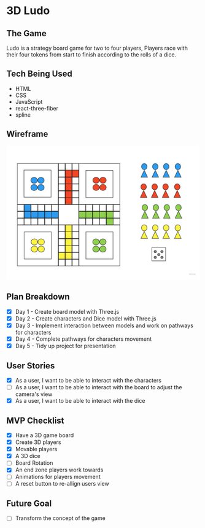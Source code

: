 # 3D Ludo

## The Game

Ludo is a strategy board game for two to four players, Players race with their four tokens from start to
finish according to the rolls of a dice.

## Tech Being Used
* HTML
* CSS
* JavaScript
* react-three-fiber
* spline

## Wireframe
![Wireframe](LudoImage.jpg)

## Plan Breakdown
- [x] Day 1 - Create board model with Three.js 
- [x] Day 2 - Create characters and Dice model with Three.js
- [x] Day 3 - Implement interaction between models and work on pathways for characters
- [x] Day 4 - Complete pathways for characters movement
- [x] Day 5 - Tidy up project for presentation

## User Stories
- [x] As a user, I want to be able to interact with the characters
- [ ] As a user, I want to be able to interact with the board to adjust the camera's view
- [x] As a user, I want to be able to interact with the dice

## MVP Checklist
- [x] Have a 3D game board 
- [x] Create 3D players
- [x] Movable players 
- [x] A 3D dice
- [ ] Board Rotation 
- [x] An end zone players work towards
- [ ] Animations for players movement
- [ ] A reset button to re-allign users view

## Future Goal
- [ ] Transform the concept of the game
